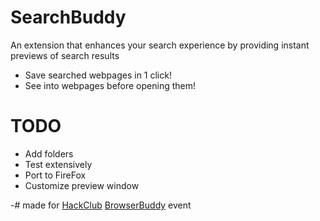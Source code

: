# SearchBuddy

An extension that enhances your search experience by providing instant previews of search results

- Save searched webpages in 1 click!
- See into webpages before opening them!

# TODO

- Add folders
- Test extensively
- Port to FireFox
- Customize preview window

-# made for [HackClub](https://hackclub.com) [BrowserBuddy](https://browserbuddy.hackclub.com) event
